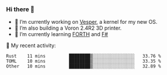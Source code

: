 ### Hi there 👋

<!--
**berkus/berkus** is a ✨ _special_ ✨ repository because its `README.md` (this file) appears on your GitHub profile.

Here are some ideas to get you started:

- 🔭 I’m currently working on ...
- 🌱 I’m currently learning ...
- 👯 I’m looking to collaborate on ...
- 🤔 I’m looking for help with ...
- 💬 Ask me about ...
- 📫 How to reach me: ...
- 😄 Pronouns: ...
- ⚡ Fun fact: ...
-->

- 🔭 I’m currently working on [Vesper](https://github.com/metta-systems/vesper), a kernel for my new OS.
- 🔭 I’m also building a Voron 2.4R2 3D printer.
- 🌱 I’m currently learning [FORTH](http://forth.com/starting-forth/) and [F#](https://fsharpforfunandprofit.com/)

💼 My recent activity:

<!--START_SECTION:waka-->

```text
Rust    11 mins         ████████▒░░░░░░░░░░░░░░░░   33.76 %
TOML    10 mins         ████████▒░░░░░░░░░░░░░░░░   33.35 %
Other   10 mins         ████████▒░░░░░░░░░░░░░░░░   32.89 %
```

<!--END_SECTION:waka-->
